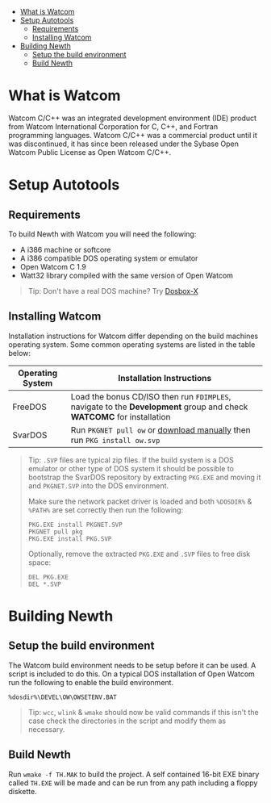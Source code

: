 <!-- TOC -->
* [What is Watcom](#what-is-watcom)
* [Setup Autotools](#setup-autotools)
  * [Requirements](#requirements)
  * [Installing Watcom](#installing-watcom)
* [Building Newth](#building-newth)
  * [Setup the build environment](#setup-the-build-environment)
  * [Build Newth](#build-newth)
<!-- TOC -->

# What is Watcom
Watcom C/C++ was an integrated development environment (IDE) product 
from Watcom International Corporation for C, C++, and Fortran programming languages.
Watcom C/C++ was a commercial product until it was discontinued, 
it has since been released under the Sybase Open Watcom Public License as Open Watcom C/C++.

# Setup Autotools

## Requirements
To build Newth with Watcom you will need the following:
- A i386 machine or softcore
- A i386 compatible DOS operating system or emulator
- Open Watcom C 1.9
- Watt32 library compiled with the same version of Open Watcom

> Tip: Don't have a real DOS machine? Try [Dosbox-X](https://dosbox-x.com/)

## Installing Watcom
Installation instructions for Watcom differ depending on the build machines operating system.
Some common operating systems are listed in the table below:

| Operating System | Installation Instructions                                                                                               |
|------------------|-------------------------------------------------------------------------------------------------------------------------|
| FreeDOS          | Load the bonus CD/ISO then run `FDIMPLES`, navigate to the **Development** group and check **WATCOMC** for installation |
| SvarDOS          | Run `PKGNET pull ow` or [download manually](http://www.svardos.org/?p=repo&cat=devel) then run `PKG install ow.svp`     |

> Tip: `.SVP` files are typical zip files. 
> If the build system is a DOS emulator or other type of DOS system it should be possible to bootstrap
> the SvarDOS repository by extracting `PKG.EXE` and moving it and `PKGNET.SVP` into the DOS environment.
> 
> Make sure the network packet driver is loaded and both `%DOSDIR%` & `%PATH%` are set correctly then run the following:
> ```
> PKG.EXE install PKGNET.SVP
> PKGNET pull pkg
> PKG.EXE install PKG.SVP
> ```
> Optionally, remove the extracted `PKG.EXE` and `.SVP` files to free disk space:
> ```
> DEL PKG.EXE
> DEL *.SVP
> ```

# Building Newth

## Setup the build environment
The Watcom build environment needs to be setup before it can be used. A script is included to do this.
On a typical DOS installation of Open Watcom run the following to enable the build environment.
```
%dosdir%\DEVEL\OW\OWSETENV.BAT
```
> Tip: `wcc`, `wlink` & `wmake` should now be valid commands
if this isn't the case check the directories in the script and modify them as necessary.

## Build Newth
Run `wmake -f TH.MAK` to build the project.
A self contained 16-bit EXE binary called `TH.EXE` will be made
and can be run from any path including a floppy diskette.